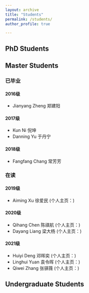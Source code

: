 ```yaml
---
layout: archive
title: "Students"
permalink: /students/
author_profile: true

---
```


PhD Students
---

Master Students
---

### 已毕业

#### 2016级
* Jianyang Zheng 郑建阳 
#### 2017级
* Kun Ni 倪坤 
* Danning Yu 于丹宁 
#### 2018级
* Fangfang Chang 常芳芳 

### 在读

#### 2019级
* Aiming Xu 徐爱民 (个人主页：)
#### 2020级
* Qihang Chen 陈祺航 (个人主页：)
* Dayang Liang 梁大杨 (个人主页：)
#### 2021级
* Huiyi Deng 邓晖奕 (个人主页：)
* Linghui Yuan 袁令晖 (个人主页：)
* Qiwei Zhang 张骐薇 (个人主页：)


Undergraduate Students
---
